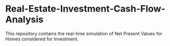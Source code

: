 # Real-Estate-Investment-Cash-Flow-Analysis
This repository contains the real-time simulation of Net Present Values for Homes considered for Investment.
